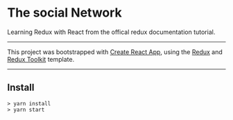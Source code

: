 # The social Network

Learning Redux with React from the offical redux documentation tutorial.

---

This project was bootstrapped with [Create React App](https://github.com/facebook/create-react-app), using the [Redux](https://redux.js.org/) and [Redux Toolkit](https://redux-toolkit.js.org/) template.

---

## Install

```shell
> yarn install
> yarn start
```
